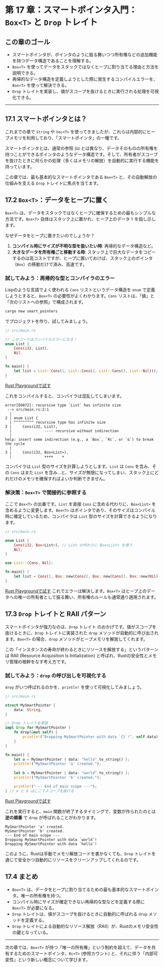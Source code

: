 # 第 17 章：スマートポインタ入門：`Box<T>` と `Drop` トレイト

## この章のゴール
- スマートポインタが、ポインタのように振る舞いつつ所有権などの追加機能を持つデータ構造であることを理解する。
- `Box<T>` を使ってデータをスタックではなくヒープに割り当てる理由と方法を説明できる。
- 再帰的なデータ構造を定義しようとした際に発生するコンパイルエラーを、`Box<T>` を使って解決できる。
- `Drop` トレイトを実装し、値がスコープを抜けるときに実行される処理を可視化できる。

---

## 17.1 スマートポインタとは？

これまでの章で `String` や `Vec<T>` を使ってきましたが、これらは内部的にヒープメモリを利用しており、「スマートポインタ」の一種です。

スマートポインタとは、通常の参照 (`&`) とは異なり、データそのものの所有権を持つことができるポインタのようなデータ構造です。そして、所有者がスコープを抜けたときに何らかの処理（多くはメモリの解放）を自動的に実行する機能を持っています。

この章では、最も基本的なスマートポインタである `Box<T>` と、その自動解放の仕組みを支える `Drop` トレイトに焦点を当てます。

## 17.2 `Box<T>`：データをヒープに置く

`Box<T>` は、データをスタックではなくヒープに確保するための最もシンプルな方法です。`Box<T>` 自体はスタック上に置かれ、ヒープ上のデータ `T` を指し示します。

なぜデータをヒープに置きたいのでしょうか？
1.  **コンパイル時にサイズが不明な型を扱いたい時**: 再帰的なデータ構造など。
2.  **大きなデータを所有権ごと移動する時**: スタック上で巨大なデータをコピーするのは高コストですが、ヒープに置いておけば、スタック上のポインタ（`Box`）の移動だけで済み、高速です。

### 試してみよう：再帰的な型とコンパイラのエラー

Lispのような言語でよく使われる `Cons` リストというデータ構造を `enum` で定義しようとすると、`Box<T>` の必要性がよくわかります。`Cons` リストは、「値」と「次のリストへの参照」で構成されます。

```sh
cargo new smart_pointers
```
でプロジェクトを作り、試してみましょう。

```rust
// src/main.rs

// このコードはコンパイルエラーになる！
enum List {
    Cons(i32, List),
    Nil,
}

fn main() {
    let list = List::Cons(1, List::Cons(2, List::Cons(3, List::Nil)));
}
```
[Rust Playgroundで試す](https://play.rust-lang.org/?version=stable&mode=debug&edition=2021&code=//%20src/main.rs%0A%0A//%20%E3%81%93%E3%81%AE%E3%82%B3%E3%83%BC%E3%83%89%E3%81%AF%E3%82%B3%E3%83%B3%E3%83%91%E3%82%A4%E3%83%AB%E3%82%A8%E3%83%A9%E3%83%BC%E3%81%AB%E3%81%AA%E3%82%8B%EF%BC%81%0Aenum%20List%20%7B%0A%20%20%20%20Cons%28i32%2C%20List%29%2C%0A%20%20%20%20Nil%2C%0A%7D%0A%0Afn%20main%28%29%20%7B%0A%20%20%20%20let%20list%20%3D%20List%3A%3ACons%281%2C%20List%3A%3ACons%282%2C%20List%3A%3ACons%283%2C%20List%3A%3ANil%29%29%29%3B%0A%7D)

これをコンパイルすると、コンパイラは混乱してしまいます。

```text
error[E0072]: recursive type `List` has infinite size
 --> src/main.rs:2:1
  |
2 | enum List {
  | ^^^^^^^^^ recursive type has infinite size
3 |     Cons(i32, List),
  |               ---- recursive without indirection
  |
help: insert some indirection (e.g., a `Box`, `Rc`, or `&`) to break the cycle
  |
3 |     Cons(i32, Box<List>),
  |               ++++    +
```

コンパイラは `List` 型のサイズを計算しようとします。`List` は `Cons` を含み、その `Cons` はまた `List` を含み...と、サイズが無限になってしまい、スタック上にどれだけのメモリを確保すればよいか判断できません。

### 解決策：`Box<T>` で間接的に参照する

ここで `Box<T>` の出番です。`List` を直接 `Cons` に含める代わりに、`Box<List>` を含めるように変更します。`Box<T>` はポインタであり、そのサイズはコンパイル時に確定しているため、コンパイラは `List` 型のサイズを計算できるようになります。

```rust
// src/main.rs

enum List {
    Cons(i32, Box<List>), // List の代わりに Box<List> を使う
    Nil,
}

use List::{Cons, Nil};

fn main() {
    let list = Cons(1, Box::new(Cons(2, Box::new(Cons(3, Box::new(Nil))))));
}
```
[Rust Playgroundで試す](https://play.rust-lang.org/?version=stable&mode=debug&edition=2021&code=//%20src/main.rs%0A%0Aenum%20List%20%7B%0A%20%20%20%20Cons%28i32%2C%20Box%3CList%3E%29%2C%20//%20List%20%E3%81%AE%E4%BB%A3%E3%82%8F%E3%82%8A%E3%81%AB%20Box%3CList%3E%20%E3%82%92%E4%BD%BF%E3%81%86%0A%20%20%20%20Nil%2C%0A%7D%0A%0Ause%20List%3A%3A%7BCons%2C%20Nil%7D%3B%0A%0Afn%20main%28%29%20%7B%0A%20%20%20%20let%20list%20%3D%20Cons%281%2C%20Box%3A%3Anew%28Cons%282%2C%20Box%3A%3Anew%28Cons%283%2C%20Box%3A%3Anew%28Nil%29%29%29%29%29%29%3B%0A%7D)
これでエラーは解決します。`Box<T>` はヒープ上のデータへの唯一の所有者として振る舞い、所有権のルールも通常通り適用されます。

## 17.3 `Drop` トレイトと RAII パターン

スマートポインタが強力なのは、`Drop` トレイト のおかげです。値がスコープを抜けるときに、`Drop` トレイトに実装された `drop` メソッドが自動的に呼び出されます。`Box<T>` の場合、`drop` メソッドがヒープメモリを解放してくれます。

この「インスタンスの寿命が終わるときにリソースを解放する」というパターンは RAII (Resource Acquisition Is Initialization) と呼ばれ、Rustの安全性とメモリ管理の根幹をなす考え方です。

### 試してみよう：`drop` の呼び出しを可視化する

`drop` がいつ呼ばれるのかを、`println!` を使って可視化してみましょう。

```rust
// src/main.rs

struct MySmartPointer {
    data: String,
}

// Drop トレイトを実装
impl Drop for MySmartPointer {
    fn drop(&mut self) {
        println!("Dropping MySmartPointer with data `{}`!", self.data);
    }
}

fn main() {
    let a = MySmartPointer { data: "hello".to_string() };
    println!("MySmartPointer 'a' created.");
    
    let b = MySmartPointer { data: "world".to_string() };
    println!("MySmartPointer 'b' created.");

    println!("--- End of main scope ---");
} // a と b はここでスコープを抜ける
```
[Rust Playgroundで試す](https://play.rust-lang.org/?version=stable&mode=debug&edition=2021&code=//%20src/main.rs%0A%0Astruct%20MySmartPointer%20%7B%0A%20%20%20%20data%3A%20String%2C%0A%7D%0A%0A//%20Drop%20%E3%83%88%E3%83%AC%E3%82%A4%E3%83%88%E3%82%92%E5%AE%9F%E8%A3%85%0Aimpl%20Drop%20for%20MySmartPointer%20%7B%0A%20%20%20%20fn%20drop%28%26mut%20self%29%20%7B%0A%20%20%20%20%20%20%20%20println%21%28%22Dropping%20MySmartPointer%20with%20data%20%60%7B%7D%60%21%22%2C%20self.data%29%3B%0A%20%20%20%20%7D%0A%7D%0A%0Afn%20main%28%29%20%7B%0A%20%20%20%20let%20a%20%3D%20MySmartPointer%20%7B%20data%3A%20%22hello%22.to_string%28%29%20%7D%3B%0A%20%20%20%20println%21%28%22MySmartPointer%20%27a%27%20created.%22%29%3B%0A%20%20%20%20%0A%20%20%20%20let%20b%20%3D%20MySmartPointer%20%7B%20data%3A%20%22world%22.to_string%28%29%20%7D%3B%0A%20%20%20%20println%21%28%22MySmartPointer%20%27b%27%20created.%22%29%3B%0A%0A%20%20%20%20println%21%28%22---%20End%20of%20main%20scope%20---%22%29%3B%0A%7D%20//%20a%20%E3%81%A8%20b%20%E3%81%AF%E3%81%93%E3%81%93%E3%81%A7%E3%82%B9%E3%82%B3%E3%83%BC%E3%83%97%E3%82%92%E6%8A%9C%E3%81%91%E3%82%8B)

これを実行すると、`main` 関数が終了するタイミングで、変数が作られたのとは **逆の順番** で `drop` が呼ばれることがわかります。

```text
MySmartPointer 'a' created.
MySmartPointer 'b' created.
--- End of main scope ---
Dropping MySmartPointer with data `world`!
Dropping MySmartPointer with data `hello`!
```
このように、Rustは手動でメモリ解放コードを書かなくても、`Drop` トレイトを通じて安全かつ自動的にリソースをクリーンアップしてくれるのです。

## 17.4 まとめ

- `Box<T>` は、データをヒープに割り当てるための最も基本的なスマートポインタ。唯一の所有権を持つ。
- コンパイル時にサイズが確定できない再帰的な型などを定義する際に `Box<T>` が必要になる。
- `Drop` トレイトは、値がスコープを抜けるときに自動的に呼ばれる `drop` メソッドを定義する。
- `Drop` トレイトによる自動的なリソース解放（RAII）が、Rustのメモリ安全性の鍵となっている。

---

次の章では、`Box<T>` が持つ「唯一の所有権」という制約を超えて、データを共有するためのスマートポインタ、`Rc<T>` (参照カウント) と、それに伴う「内部可変性」という新しい概念について学びます。
